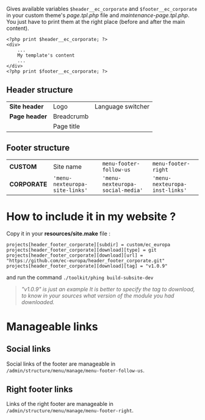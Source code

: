 
Gives available variables `$header__ec_corporate` and `$footer__ec_corporate`  in your custom theme's *page.tpl.php* file and *maintenance-page.tpl.php*.
You just have to print them at the right place (before and after the main content).

    <?php print $header__ec_corporate; ?>
    <div>
	    ...
	    My template's content
	    ...
    </div>
    <?php print $footer__ec_corporate; ?>

## Header structure
|  |  | |
|--|--|--|
| **Site header** | Logo | Language switcher | Search bar |
| **Page header** | Breadcrumb | | |
|  | Page title | | |

## Footer structure
| | | | |
|--|--|--|--|
| **CUSTOM** | Site name  | `menu-footer-follow-us` | `menu-footer-right` |
| **CORPORATE** | `'menu-nexteuropa-site-links'` | `'menu-nexteuropa-social-media'` | `'menu-nexteuropa-inst-links'` | 


# How to include it in my website ?

Copy it in your **resources/site.make** file :

    projects[header_footer_corporate][subdir] = custom/ec_europa
    projects[header_footer_corporate][download][type] = git
    projects[header_footer_corporate][download][url] = "https://github.com/ec-europa/header_footer_corporate.git"
    projects[header_footer_corporate][download][tag] = "v1.0.9"
and run the command `./toolkit/phing build-subsite-dev`

> *"v1.0.9" is just an example
It is better to specify the tag to download, to know in your sources what version of the module you had downloaded.*

# Manageable links
## Social links
Social links of the footer are manageable in `/admin/structure/menu/manage/menu-footer-follow-us`.
## Right footer links
Links of the right footer are manageable in `/admin/structure/menu/manage/menu-footer-right`.
